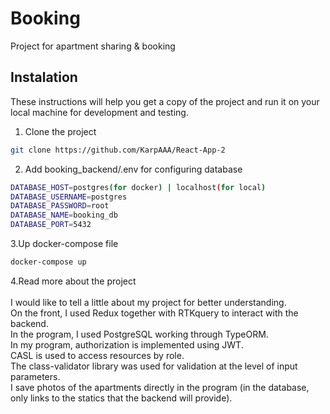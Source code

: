 # Booking

Project for apartment sharing & booking

## Instalation

These instructions will help you get a copy of the project and run it on your local machine for development and testing.

1. Clone the project

```bash
git clone https://github.com/KarpAAA/React-App-2
```

2. Add booking_backend/.env for configuring database

```bash
DATABASE_HOST=postgres(for docker) | localhost(for local)
DATABASE_USERNAME=postgres
DATABASE_PASSWORD=root
DATABASE_NAME=booking_db
DATABASE_PORT=5432
```

3.Up docker-compose file
```bash
docker-compose up
```

4.Read more about the project<br><br>
I would like to tell a little about my project for better understanding.<br>
On the front, I used Redux together with RTKquery to interact with the backend.<br>
In the program, I used PostgreSQL working through TypeORM.<br>
In my program, authorization is implemented using JWT.<br>
CASL is used to access resources by role.<br>
The class-validator library was used for validation at the level of input parameters.<br>
I save photos of the apartments directly in the program (in the database, only links to the statics that the backend will provide).
